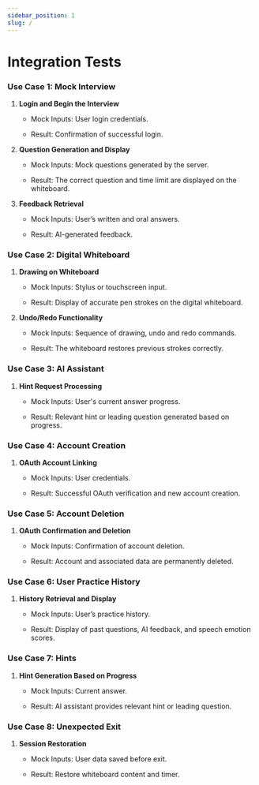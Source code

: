 ```yaml
---
sidebar_position: 1
slug: /
---
```


# **Integration Tests**

### Use Case 1: Mock Interview

1. **Login and Begin the Interview**

   - Mock Inputs: User login credentials.

   - Result: Confirmation of successful login.

2. **Question Generation and Display**

   - Mock Inputs: Mock questions generated by the server.

   - Result: The correct question and time limit are displayed on the whiteboard.

3. **Feedback Retrieval**

   - Mock Inputs: User’s written and oral answers.

   - Result: AI-generated feedback.

### **Use Case 2: Digital Whiteboard**

1. **Drawing on Whiteboard**

   - Mock Inputs: Stylus or touchscreen input.

   - Result: Display of accurate pen strokes on the digital whiteboard.

2. **Undo/Redo Functionality**

   - Mock Inputs: Sequence of drawing, undo and redo commands.

   - Result: The whiteboard restores previous strokes correctly.


### **Use Case 3: AI Assistant**

1. **Hint Request Processing**

   - Mock Inputs: User's current answer progress.

   - Result: Relevant hint or leading question generated based on progress.


### **Use Case 4: Account Creation**

1. **OAuth Account Linking**

   - Mock Inputs: User credentials.

   - Result: Successful OAuth verification and new account creation.


### **Use Case 5: Account Deletion**

1. **OAuth Confirmation and Deletion**

   - Mock Inputs: Confirmation of account deletion.

   - Result: Account and associated data are permanently deleted.


### **Use Case 6: User Practice History**

1. **History Retrieval and Display**

   - Mock Inputs: User’s practice history.

   - Result: Display of past questions, AI feedback, and speech emotion scores.


### **Use Case 7: Hints**

1. **Hint Generation Based on Progress**

   - Mock Inputs: Current answer.

   - Result: AI assistant provides relevant hint or leading question.


### **Use Case 8: Unexpected Exit**

1. **Session Restoration**

   - Mock Inputs: User data saved before exit.

   - Result: Restore whiteboard content and timer.
